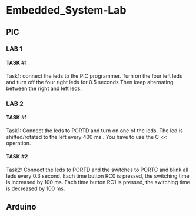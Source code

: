# Embedded_System-Lab
## PIC 
### LAB 1
#### TASK #1 
Task1: connect the leds to the PIC programmer. Turn on the four left leds  and turn off the four right  leds for 0.5 seconds Then keep alternating between the right and left leds.
### LAB 2
#### TASK #1 
Task1: Connect the leds to PORTD and turn on one of the leds. The led is shifted/rotated to the left every 400 ms . You have to use the C << operation.
#### TASK #2
Task2: Connect the leds to PORTD and the switches to PORTC and blink all leds every 0.3 second. Each time button RC0 is pressed, the switching time is increased by 100 ms. Each time button RC1 is pressed, the switching time is decreased by 100 ms.   

## Arduino

